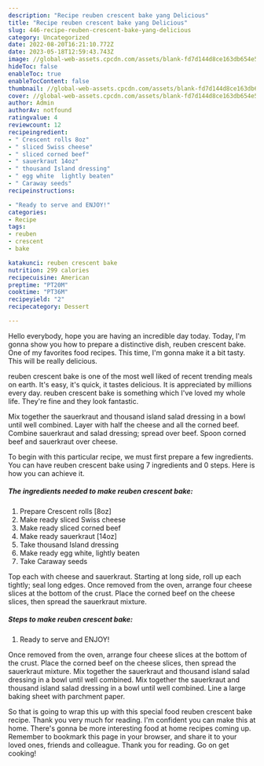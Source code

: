 ```yaml
---
description: "Recipe reuben crescent bake yang Delicious"
title: "Recipe reuben crescent bake yang Delicious"
slug: 446-recipe-reuben-crescent-bake-yang-delicious
category: Uncategorized
date: 2022-08-20T16:21:10.772Z
date: 2023-05-18T12:59:43.743Z
image: //global-web-assets.cpcdn.com/assets/blank-fd7d144d8ce163db654e5a02c40b08a2775adb7897d16e4062681dc7e1b2800f.png
hideToc: false
enableToc: true
enableTocContent: false
thumbnail: //global-web-assets.cpcdn.com/assets/blank-fd7d144d8ce163db654e5a02c40b08a2775adb7897d16e4062681dc7e1b2800f.png
cover: //global-web-assets.cpcdn.com/assets/blank-fd7d144d8ce163db654e5a02c40b08a2775adb7897d16e4062681dc7e1b2800f.png
author: Admin
authorAv: notfound
ratingvalue: 4
reviewcount: 12
recipeingredient:
- " Crescent rolls 8oz"
- " sliced Swiss cheese"
- " sliced corned beef"
- " sauerkraut 14oz"
- " thousand Island dressing"
- " egg white  lightly beaten"
- " Caraway seeds"
recipeinstructions:

- "Ready to serve and ENJOY!"
categories:
- Recipe
tags:
- reuben
- crescent
- bake

katakunci: reuben crescent bake 
nutrition: 299 calories
recipecuisine: American
preptime: "PT20M"
cooktime: "PT36M"
recipeyield: "2"
recipecategory: Dessert

---
```



Hello everybody, hope you are having an incredible day today. Today, I'm gonna show you how to prepare a distinctive dish, reuben crescent bake. One of my favorites food recipes. This time, I'm gonna make it a bit tasty. This will be really delicious.

reuben crescent bake is one of the most well liked of recent trending meals on earth. It's easy, it's quick, it tastes delicious. It is appreciated by millions every day. reuben crescent bake is something which I've loved my whole life. They're fine and they look fantastic.

Mix together the sauerkraut and thousand island salad dressing in a bowl until well combined. Layer with half the cheese and all the corned beef. Combine sauerkraut and salad dressing; spread over beef. Spoon corned beef and sauerkraut over cheese.


To begin with this particular recipe, we must first prepare a few ingredients. You can have reuben crescent bake using 7 ingredients and 0 steps. Here is how you can achieve it.

<!--inarticleads1-->

##### The ingredients needed to make reuben crescent bake:

1. Prepare  Crescent rolls [8oz]
1. Make ready  sliced Swiss cheese
1. Make ready  sliced corned beef
1. Make ready  sauerkraut [14oz]
1. Take  thousand Island dressing
1. Make ready  egg white,  lightly beaten
1. Take  Caraway seeds


Top each with cheese and sauerkraut. Starting at long side, roll up each tightly; seal long edges. Once removed from the oven, arrange four cheese slices at the bottom of the crust. Place the corned beef on the cheese slices, then spread the sauerkraut mixture. 

<!--inarticleads2-->

##### Steps to make reuben crescent bake:


1. Ready to serve and ENJOY!

Once removed from the oven, arrange four cheese slices at the bottom of the crust. Place the corned beef on the cheese slices, then spread the sauerkraut mixture. Mix together the sauerkraut and thousand island salad dressing in a bowl until well combined. Mix together the sauerkraut and thousand island salad dressing in a bowl until well combined. Line a large baking sheet with parchment paper. 

So that is going to wrap this up with this special food reuben crescent bake recipe. Thank you very much for reading. I'm confident you can make this at home. There's gonna be more interesting food at home recipes coming up. Remember to bookmark this page in your browser, and share it to your loved ones, friends and colleague. Thank you for reading. Go on get cooking!
